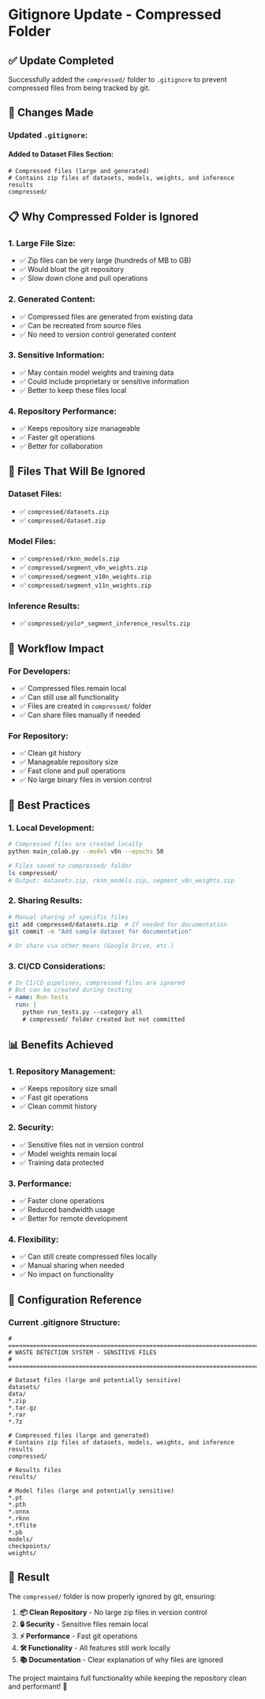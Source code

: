 # Gitignore Update - Compressed Folder

## ✅ **Update Completed**

Successfully added the `compressed/` folder to `.gitignore` to prevent compressed files from being tracked by git.

## 🔧 **Changes Made**

### **Updated `.gitignore`:**

#### **Added to Dataset Files Section:**
```gitignore
# Compressed files (large and generated)
# Contains zip files of datasets, models, weights, and inference results
compressed/
```

## 📋 **Why Compressed Folder is Ignored**

### **1. Large File Size:**
- ✅ Zip files can be very large (hundreds of MB to GB)
- ✅ Would bloat the git repository
- ✅ Slow down clone and pull operations

### **2. Generated Content:**
- ✅ Compressed files are generated from existing data
- ✅ Can be recreated from source files
- ✅ No need to version control generated content

### **3. Sensitive Information:**
- ✅ May contain model weights and training data
- ✅ Could include proprietary or sensitive information
- ✅ Better to keep these files local

### **4. Repository Performance:**
- ✅ Keeps repository size manageable
- ✅ Faster git operations
- ✅ Better for collaboration

## 📁 **Files That Will Be Ignored**

### **Dataset Files:**
- ✅ `compressed/datasets.zip`
- ✅ `compressed/dataset.zip`

### **Model Files:**
- ✅ `compressed/rknn_models.zip`
- ✅ `compressed/segment_v8n_weights.zip`
- ✅ `compressed/segment_v10n_weights.zip`
- ✅ `compressed/segment_v11n_weights.zip`

### **Inference Results:**
- ✅ `compressed/yolo*_segment_inference_results.zip`

## 🔄 **Workflow Impact**

### **For Developers:**
- ✅ Compressed files remain local
- ✅ Can still use all functionality
- ✅ Files are created in `compressed/` folder
- ✅ Can share files manually if needed

### **For Repository:**
- ✅ Clean git history
- ✅ Manageable repository size
- ✅ Fast clone and pull operations
- ✅ No large binary files in version control

## 🚀 **Best Practices**

### **1. Local Development:**
```bash
# Compressed files are created locally
python main_colab.py --model v8n --epochs 50

# Files saved to compressed/ folder
ls compressed/
# Output: datasets.zip, rknn_models.zip, segment_v8n_weights.zip
```

### **2. Sharing Results:**
```bash
# Manual sharing of specific files
git add compressed/datasets.zip  # If needed for documentation
git commit -m "Add sample dataset for documentation"

# Or share via other means (Google Drive, etc.)
```

### **3. CI/CD Considerations:**
```yaml
# In CI/CD pipelines, compressed files are ignored
# But can be created during testing
- name: Run tests
  run: |
    python run_tests.py --category all
    # compressed/ folder created but not committed
```

## 📊 **Benefits Achieved**

### **1. Repository Management:**
- ✅ Keeps repository size small
- ✅ Fast git operations
- ✅ Clean commit history

### **2. Security:**
- ✅ Sensitive files not in version control
- ✅ Model weights remain local
- ✅ Training data protected

### **3. Performance:**
- ✅ Faster clone operations
- ✅ Reduced bandwidth usage
- ✅ Better for remote development

### **4. Flexibility:**
- ✅ Can still create compressed files locally
- ✅ Manual sharing when needed
- ✅ No impact on functionality

## 🎯 **Configuration Reference**

### **Current .gitignore Structure:**
```gitignore
# =============================================================================
# WASTE DETECTION SYSTEM - SENSITIVE FILES
# =============================================================================

# Dataset files (large and potentially sensitive)
datasets/
data/
*.zip
*.tar.gz
*.rar
*.7z

# Compressed files (large and generated)
# Contains zip files of datasets, models, weights, and inference results
compressed/

# Results files
results/

# Model files (large and potentially sensitive)
*.pt
*.pth
*.onnx
*.rknn
*.tflite
*.pb
models/
checkpoints/
weights/
```

## 🎉 **Result**

The `compressed/` folder is now properly ignored by git, ensuring:

1. **📦 Clean Repository** - No large zip files in version control
2. **🔒 Security** - Sensitive files remain local
3. **⚡ Performance** - Fast git operations
4. **🛠️ Functionality** - All features still work locally
5. **📚 Documentation** - Clear explanation of why files are ignored

The project maintains full functionality while keeping the repository clean and performant! 🎉 